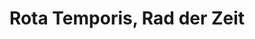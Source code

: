 ---
title: "Rota Temporis, Rad der Zeit"
url: /freiburg-im-breisgau/rota-temporis-rad-der-zeit/
shop: Kleidung
---